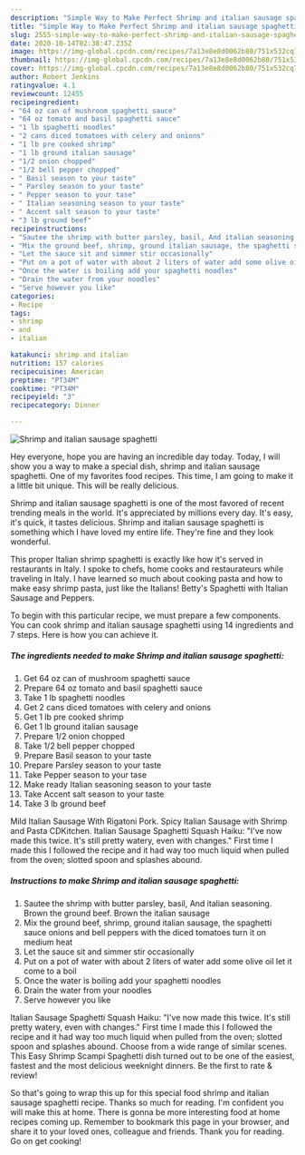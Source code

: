 ```yaml
---
description: "Simple Way to Make Perfect Shrimp and italian sausage spaghetti"
title: "Simple Way to Make Perfect Shrimp and italian sausage spaghetti"
slug: 2555-simple-way-to-make-perfect-shrimp-and-italian-sausage-spaghetti
date: 2020-10-14T02:38:47.235Z
image: https://img-global.cpcdn.com/recipes/7a13e8e8d0062b80/751x532cq70/shrimp-and-italian-sausage-spaghetti-recipe-main-photo.jpg
thumbnail: https://img-global.cpcdn.com/recipes/7a13e8e8d0062b80/751x532cq70/shrimp-and-italian-sausage-spaghetti-recipe-main-photo.jpg
cover: https://img-global.cpcdn.com/recipes/7a13e8e8d0062b80/751x532cq70/shrimp-and-italian-sausage-spaghetti-recipe-main-photo.jpg
author: Robert Jenkins
ratingvalue: 4.1
reviewcount: 12455
recipeingredient:
- "64 oz can of mushroom spaghetti sauce"
- "64 oz tomato and basil spaghetti sauce"
- "1 lb spaghetti noodles"
- "2 cans diced tomatoes with celery and onions"
- "1 lb pre cooked shrimp"
- "1 lb ground italian sausage"
- "1/2 onion chopped"
- "1/2 bell pepper chopped"
- " Basil season to your taste"
- " Parsley season to your taste"
- " Pepper season to your tase"
- " Italian seasoning season to your taste"
- " Accent salt season to your taste"
- "3 lb ground beef"
recipeinstructions:
- "Sautee the shrimp with butter parsley, basil, And italian seasoning. Brown the ground beef. Brown the italian sausage"
- "Mix the ground beef, shrimp, ground italian sausage, the spaghetti sauce onions and bell peppers with the diced tomatoes turn it on medium heat"
- "Let the sauce sit and simmer stir occasionally"
- "Put on a pot of water with about 2 liters of water add some olive oil let it come to a boil"
- "Once the water is boiling add your spaghetti noodles"
- "Drain the water from your noodles"
- "Serve however you like"
categories:
- Recipe
tags:
- shrimp
- and
- italian

katakunci: shrimp and italian 
nutrition: 157 calories
recipecuisine: American
preptime: "PT34M"
cooktime: "PT34M"
recipeyield: "3"
recipecategory: Dinner

---
```



![Shrimp and italian sausage spaghetti](https://img-global.cpcdn.com/recipes/7a13e8e8d0062b80/751x532cq70/shrimp-and-italian-sausage-spaghetti-recipe-main-photo.jpg)

Hey everyone, hope you are having an incredible day today. Today, I will show you a way to make a special dish, shrimp and italian sausage spaghetti. One of my favorites food recipes. This time, I am going to make it a little bit unique. This will be really delicious.

Shrimp and italian sausage spaghetti is one of the most favored of recent trending meals in the world. It's appreciated by millions every day. It's easy, it's quick, it tastes delicious. Shrimp and italian sausage spaghetti is something which I have loved my entire life. They're fine and they look wonderful.

This proper Italian shrimp spaghetti is exactly like how it&#39;s served in restaurants in Italy. I spoke to chefs, home cooks and restaurateurs while traveling in Italy. I have learned so much about cooking pasta and how to make easy shrimp pasta, just like the Italians! Betty&#39;s Spaghetti with Italian Sausage and Peppers.


To begin with this particular recipe, we must prepare a few components. You can cook shrimp and italian sausage spaghetti using 14 ingredients and 7 steps. Here is how you can achieve it.

<!--inarticleads1-->

##### The ingredients needed to make Shrimp and italian sausage spaghetti:

1. Get 64 oz can of mushroom spaghetti sauce
1. Prepare 64 oz tomato and basil spaghetti sauce
1. Take 1 lb spaghetti noodles
1. Get 2 cans diced tomatoes with celery and onions
1. Get 1 lb pre cooked shrimp
1. Get 1 lb ground italian sausage
1. Prepare 1/2 onion chopped
1. Take 1/2 bell pepper chopped
1. Prepare  Basil season to your taste
1. Prepare  Parsley season to your taste
1. Take  Pepper season to your tase
1. Make ready  Italian seasoning season to your taste
1. Take  Accent salt season to your taste
1. Take 3 lb ground beef


Mild Italian Sausage With Rigatoni Pork. Spicy Italian Sausage with Shrimp and Pasta CDKitchen. Italian Sausage Spaghetti Squash Haiku: &#34;I&#39;ve now made this twice. It&#39;s still pretty watery, even with changes.&#34; First time I made this I followed the recipe and it had way too much liquid when pulled from the oven; slotted spoon and splashes abound. 

<!--inarticleads2-->

##### Instructions to make Shrimp and italian sausage spaghetti:

1. Sautee the shrimp with butter parsley, basil, And italian seasoning. Brown the ground beef. Brown the italian sausage
1. Mix the ground beef, shrimp, ground italian sausage, the spaghetti sauce onions and bell peppers with the diced tomatoes turn it on medium heat
1. Let the sauce sit and simmer stir occasionally
1. Put on a pot of water with about 2 liters of water add some olive oil let it come to a boil
1. Once the water is boiling add your spaghetti noodles
1. Drain the water from your noodles
1. Serve however you like


Italian Sausage Spaghetti Squash Haiku: &#34;I&#39;ve now made this twice. It&#39;s still pretty watery, even with changes.&#34; First time I made this I followed the recipe and it had way too much liquid when pulled from the oven; slotted spoon and splashes abound. Choose from a wide range of similar scenes. This Easy Shrimp Scampi Spaghetti dish turned out to be one of the easiest, fastest and the most delicious weeknight dinners. Be the first to rate &amp; review! 

So that's going to wrap this up for this special food shrimp and italian sausage spaghetti recipe. Thanks so much for reading. I'm confident you will make this at home. There is gonna be more interesting food at home recipes coming up. Remember to bookmark this page in your browser, and share it to your loved ones, colleague and friends. Thank you for reading. Go on get cooking!
